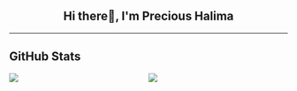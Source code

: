 <h2 align="center">Hi there👋, I'm Precious Halima</h2>

<hr>

## GitHub Stats
<div style="display: flex;">
    <div style="width: 50%;">
        <img src="https://github-readme-streak-stats.herokuapp.com?user=halimaprecious&theme=gotham" />
    </div>
    <div style="width: 50%;">
        <img src="https://github-readme-stats.vercel.app/api?username=halimaprecious&theme=gotham&custom_title=halimaprecious%20github%20stats" />
    </div>
</div>
<br>
<br>



